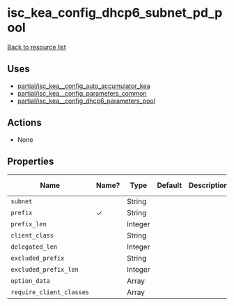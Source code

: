 # isc_kea_config_dhcp6_subnet_pd_pool

[Back to resource list](README.md#resources)

## Uses

- [partial/isc_kea__config_auto_accumulator_kea](partial/isc_kea__config_auto_accumulator_kea.md)
- [partial/isc_kea__config_parameters_common](partial/isc_kea__config_parameters_common.md)
- [partial/isc_kea__config_dhcp6_parameters_pool](partial/isc_kea__config_dhcp6_parameters_pool.md)

## Actions

- None

## Properties

| Name                     | Name? | Type    | Default | Description | Allowed Values |
| ------------------------ | ----- | ------- | ------- | ----------- | -------------- |
| `subnet`                 |       | String  |         |             |                |
| `prefix`                 | ✓     | String  |         |             |                |
| `prefix_len`             |       | Integer |         |             |                |
| `client_class`           |       | String  |         |             |                |
| `delegated_len`          |       | Integer |         |             |                |
| `excluded_prefix`        |       | String  |         |             |                |
| `excluded_prefix_len`    |       | Integer |         |             |                |
| `option_data`            |       | Array   |         |             |                |
| `require_client_classes` |       | Array   |         |             |                |
